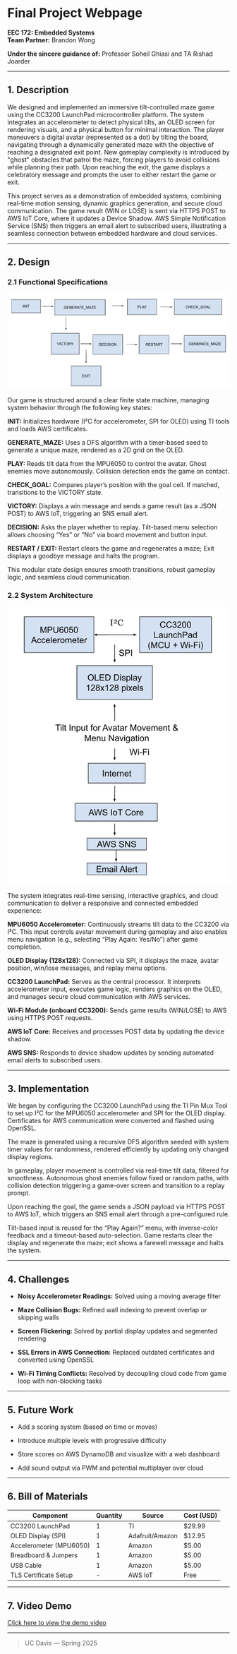 # Final Project Webpage
**EEC 172: Embedded Systems**   
**Team Partner:** Brandon Wong

**Under the sincere guidance of:** Professor Soheil Ghiasi and TA Rishad Joarder

---

## 1. Description

We designed and implemented an immersive tilt-controlled maze game using the CC3200 LaunchPad microcontroller platform. The system integrates an accelerometer to detect physical tilts, an OLED screen for rendering visuals, and a physical button for minimal interaction. The player maneuvers a digital avatar (represented as a dot) by tilting the board, navigating through a dynamically generated maze with the objective of reaching a designated exit point. New gameplay complexity is introduced by "ghost" obstacles that patrol the maze, forcing players to avoid collisions while planning their path. Upon reaching the exit, the game displays a celebratory message and prompts the user to either restart the game or exit.

This project serves as a demonstration of embedded systems, combining real-time motion sensing, dynamic graphics generation, and secure cloud communication. The game result (WIN or LOSE) is sent via HTTPS POST to AWS IoT Core, where it updates a Device Shadow. AWS Simple Notification Service (SNS) then triggers an email alert to subscribed users, illustrating a seamless connection between embedded hardware and cloud services.

---

## 2. Design

### 2.1 Functional Specifications

![Functional](Functional.png) 

Our game is structured around a clear finite state machine, managing system behavior through the following key states:

**INIT:** Initializes hardware (I²C for accelerometer, SPI for OLED) using TI tools and loads AWS certificates.

**GENERATE_MAZE:** Uses a DFS algorithm with a timer-based seed to generate a unique maze, rendered as a 2D grid on the OLED.

**PLAY:** Reads tilt data from the MPU6050 to control the avatar. Ghost enemies move autonomously. Collision detection ends the game on contact.

**CHECK_GOAL:** Compares player’s position with the goal cell. If matched, transitions to the VICTORY state.

**VICTORY:** Displays a win message and sends a game result (as a JSON POST) to AWS IoT, triggering an SNS email alert.

**DECISION:** Asks the player whether to replay. Tilt-based menu selection allows choosing “Yes” or “No” via board movement and button input.

**RESTART / EXIT:** Restart clears the game and regenerates a maze; Exit displays a goodbye message and halts the program.

This modular state design ensures smooth transitions, robust gameplay logic, and seamless cloud communication.


### 2.2 System Architecture

![System](System.png)

The system integrates real-time sensing, interactive graphics, and cloud communication to deliver a responsive and connected embedded experience:

**MPU6050 Accelerometer:** Continuously streams tilt data to the CC3200 via I²C. This input controls avatar movement during gameplay and also enables menu navigation (e.g., selecting “Play Again: Yes/No”) after game completion.

**OLED Display (128x128):** Connected via SPI, it displays the maze, avatar position, win/lose messages, and replay menu options.

**CC3200 LaunchPad:** Serves as the central processor. It interprets accelerometer input, executes game logic, renders graphics on the OLED, and manages secure cloud communication with AWS services.

**Wi-Fi Module (onboard CC3200):** Sends game results (WIN/LOSE) to AWS using HTTPS POST requests.

**AWS IoT Core:** Receives and processes POST data by updating the device shadow.

**AWS SNS:** Responds to device shadow updates by sending automated email alerts to subscribed users.

---

## 3. Implementation 

We began by configuring the CC3200 LaunchPad using the TI Pin Mux Tool to set up I²C for the MPU6050 accelerometer and SPI for the OLED display. Certificates for AWS communication were converted and flashed using OpenSSL.

The maze is generated using a recursive DFS algorithm seeded with system timer values for randomness, rendered efficiently by updating only changed display regions.

In gameplay, player movement is controlled via real-time tilt data, filtered for smoothness. Autonomous ghost enemies follow fixed or random paths, with collision detection triggering a game-over screen and transition to a replay prompt.

Upon reaching the goal, the game sends a JSON payload via HTTPS POST to AWS IoT, which triggers an SNS email alert through a pre-configured rule.

Tilt-based input is reused for the “Play Again?” menu, with inverse-color feedback and a timeout-based auto-selection. Game restarts clear the display and regenerate the maze; exit shows a farewell message and halts the system.

---

## 4. Challenges

- **Noisy Accelerometer Readings:** Solved using a moving average filter

- **Maze Collision Bugs:** Refined wall indexing to prevent overlap or skipping walls

- **Screen Flickering:** Solved by partial display updates and segmented rendering

- **SSL Errors in AWS Connection:** Replaced outdated certificates and converted using OpenSSL

- **Wi-Fi Timing Conflicts:** Resolved by decoupling cloud code from game loop with non-blocking tasks

---

## 5. Future Work

- Add a scoring system (based on time or moves)

- Introduce multiple levels with progressive difficulty

- Store scores on AWS DynamoDB and visualize with a web dashboard

- Add sound output via PWM and potential multiplayer over cloud

---

## 6. Bill of Materials

| Component              | Quantity | Source          | Cost (USD)|
|----------------------- |----------|-----------------|-----------|
| CC3200 LaunchPad       | 1        | TI              | $29.99    |
| OLED Display (SPI)     | 1        | Adafruit/Amazon | $12.95    |
| Accelerometer (MPU6050)| 1        | Amazon          | $5.00     |
| Breadboard & Jumpers   | 1        | Amazon          | $5.00     |
| USB Cable              | 1        | Amazon          | $5.00     |
| TLS Certificate Setup  | -        | AWS IoT         | Free      |
                                              

---

## 7. Video Demo


[Click here to view the demo video](https://github.com/user-attachments/assets/c8e9d327-cc07-401e-b89b-79392c25274e)


---

> UC Davis — Spring 2025
